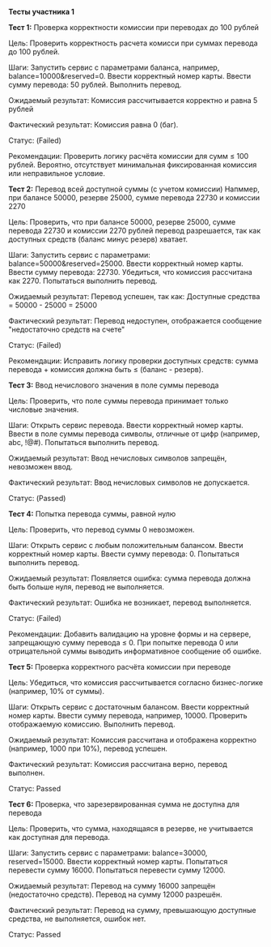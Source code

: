 __Тесты участника 1__

__Тест 1:__ Проверка корректности комиссии при переводах до 100 рублей

Цель: Проверить корректность расчета комисси при суммах перевода до 100 рублей.

Шаги:
Запустить сервис с параметрами баланса, например, balance=10000&reserved=0.
Ввести корректный номер карты.
Ввести сумму перевода: 50 рублей.
Выполнить перевод.

Ожидаемый результат:
Комиссия рассчитывается корректно и равна 5 рублей

Фактический результат:
Комиссия равна 0 (баг).

Статус: (Failed)

Рекомендации:
Проверить логику расчёта комиссии для сумм ≤ 100 рублей. Вероятно, отсутствует минимальная фиксированная комиссия или неправильное условие.

__Тест 2:__ Перевод всей доступной суммы (с учетом комиссии) Напммер, при балансе 50000, резерве 25000, сумме перевода 22730 и комиссии 2270

Цель: Проверить, что при балансе 50000, резерве 25000, сумме перевода 22730 и комиссии 2270 рублей перевод разрешается, так как доступных средств (баланс минус резерв) хватает.

Шаги:
Запустить сервис с параметрами: balance=50000&reserved=25000.
Ввести корректный номер карты.
Ввести сумму перевода: 22730.
Убедиться, что комиссия рассчитана как 2270.
Попытаться выполнить перевод.

Ожидаемый результат:
Перевод успешен, так как:
Доступные средства = 50000 - 25000 = 25000

Фактический результат:
Перевод недоступен, отображается сообщение "недостаточно средств на счете"

Статус: (Failed)

Рекомендации:
Исправить логику проверки доступных средств: сумма перевода + комиссия должна быть ≤ (баланс - резерв).

__Тест 3:__ Ввод нечислового значения в поле суммы перевода

Цель: Проверить, что поле суммы перевода принимает только числовые значения.

Шаги:
Открыть сервис перевода.
Ввести корректный номер карты.
Ввести в поле суммы перевода символы, отличные от цифр (например, abc, !@#).
Попытаться выполнить перевод.

Ожидаемый результат:
Ввод нечисловых символов запрещён, невозможен ввод.

Фактический результат:
Ввод нечисловых символов не допускается.

Статус: (Passed)

__Тест 4:__ Попытка перевода суммы, равной нулю

Цель: Проверить, что перевод суммы 0 невозможен.

Шаги:
Открыть сервис с любым положительным балансом.
Ввести корректный номер карты.
Ввести сумму перевода: 0.
Попытаться выполнить перевод.

Ожидаемый результат:
Появляется ошибка: сумма перевода должна быть больше нуля, перевод не выполняется.

Фактический результат:
Ошибка не возникает, перевод выполняется.

Статус: (Failed)

Рекомендации:
Добавить валидацию на уровне формы и на сервере, запрещающую сумму перевода ≤ 0.
При попытке перевода 0 или отрицательной суммы выводить информативное сообщение об ошибке.

__Тест 5:__ Проверка корректного расчёта комиссии при переводе

Цель: Убедиться, что комиссия рассчитывается согласно бизнес-логике (например, 10% от суммы).

Шаги:
Открыть сервис с достаточным балансом.
Ввести корректный номер карты.
Ввести сумму перевода, например, 10000.
Проверить отображаемую комиссию.
Выполнить перевод.

Ожидаемый результат:
Комиссия рассчитана и отображена корректно (например, 1000 при 10%), перевод успешен.

Фактический результат:
Комиссия рассчитана верно, перевод выполнен.

Статус: Passed

__Тест 6:__ Проверка, что зарезервированная сумма не доступна для перевода

Цель: Проверить, что сумма, находящаяся в резерве, не учитывается как доступная для перевода.

Шаги:
Запустить сервис с параметрами: balance=30000, reserved=15000.
Ввести корректный номер карты.
Попытаться перевести сумму 16000.
Попытаться перевести сумму 12000.

Ожидаемый результат:
Перевод на сумму 16000 запрещён (недостаточно средств).
Перевод на сумму 12000 разрешён.

Фактический результат:
Перевод на сумму, превышающую доступные средства, не выполняется, ошибок нет.

Статус: Passed
